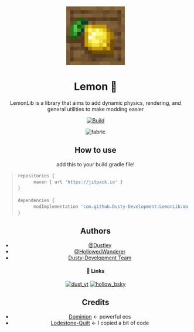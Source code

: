 <center><div align="center">

![Logo-Recovered](src/main/resources/assets/lemon/icon.png)

# Lemon 🍋

LemonLib is a library that aims to add dynamic physics, rendering, and general utilities to make modding easier

[![Build](https://github.com/Dusty-Development/LemonLib/actions/workflows/build.yml/badge.svg)](https://github.com/Dusty-Development/Simplici/actions/workflows/build.yml)

<img alt="fabric" height="56" src="https://cdn.jsdelivr.net/npm/@intergrav/devins-badges@3/assets/cozy/supported/fabric_vector.svg">

## How to use
add this to your build.gradle file!

> <left><div align="left">
> ```gradle
> repositories {
>       maven { url 'https://jitpack.io' }
> }
> 
> dependencies {
>       modImplementation 'com.github.Dusty-Development:LemonLib:main-SNAPSHOT'
> }
> ```

## Authors

- [@Dustley](https://github.com/Dustley)
- [@HollowedWanderer](https://github.com/HollowedWanderer)
- [Dusty-Development Team](https://github.com/Dusty-Development/people)

#### 🔗 Links
[![dust_yt](https://img.shields.io/badge/Dustley-000?style=for-the-badge&logo=youtube&logoColor=red)](https://www.youtube.com/channel/UC6_mejtQMMNBCyeju8Z0NpA)
[![hollow_bsky](https://img.shields.io/badge/Hollowed-000?style=for-the-badge&logo=bluesky&logoColor=blue)](https://bsky.app/profile/hollowedwanderer.bsky.social)

## Credits

- [Dominion](https://github.com/dominion-dev/dominion-ecs-java) <- powerful ecs
- [Lodestone-Quilt](https://github.com/Arathain/LodestoneLib-Quilt) <- I copied a bit of code
